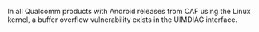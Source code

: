 In all Qualcomm products with Android releases from CAF using the Linux kernel, a buffer overflow vulnerability exists in the UIMDIAG interface.